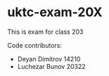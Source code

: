 # uktc-exam-20X

This is exam for class 203

Code contributors:
- Deyan Dimitrov 14210
- Luchezar Bunov 20322
